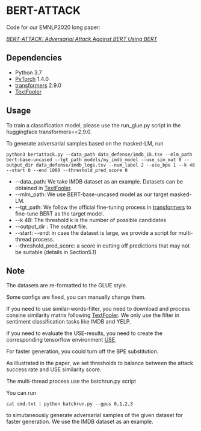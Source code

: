 # BERT-ATTACK

Code for our EMNLP2020 long paper:

*[BERT-ATTACK: Adversarial Attack Against BERT Using BERT](https://arxiv.org/abs/2004.09984)*



## Dependencies
- Python 3.7
- [PyTorch](https://github.com/pytorch/pytorch) 1.4.0
- [transformers](https://github.com/huggingface/transformers) 2.9.0
- [TextFooler](https://github.com/jind11/TextFooler)




## Usage

To train a classification model, please use the run_glue.py script in the huggingface transformers==2.9.0.

To generate adversarial samples based on the masked-LM, run

```
python3 bertattack.py --data_path data_defense/imdb_1k.tsv --mlm_path bert-base-uncased --tgt_path models/my_imdb_model --use_sim_mat 0 --output_dir data_defense/imdb_logs.tsv --num_label 2 --use_bpe 1 --k 48 --start 0 --end 1000 --threshold_pred_score 0
```

* --data_path: We take IMDB dataset as an example. Datasets can be obtained in [TextFooler](https://github.com/jind11/TextFooler).
* --mlm_path: We use BERT-base-uncased model as our target masked-LM.
* --tgt_path: We follow the official fine-tuning process in [transformers](https://github.com/huggingface/transformers) to fine-tune BERT as the target model.
* --k 48: The threshold k is the number of possible candidates 
* --output_dir : The output file.
* --start:  --end: in case the dataset is large, we provide a script for multi-thread process.
* --threshold_pred_score: a score in cutting off predictions that may not be suitable (details in Section5.1)


## Note

The datasets are re-formatted to the GLUE style. 

Some configs are fixed, you can manually change them.

If you need to use similar-words-filter, you need to download and process consine similarity matrix following [TextFooler](https://github.com/jind11/TextFooler). We only use the filter in sentiment classification tasks like IMDB and YELP.

If you need to evaluate the USE-results, you need to create the corresponding tensorflow environment [USE](https://tfhub.dev/google/universal-sentence-encoder/4).

For faster generation, you could turn off the BPE substitution.

As illustrated in the paper, we set thresholds to balance between the attack success rate and USE similarity score.

The multi-thread process use the batchrun.py script

You can run 

```
cat cmd.txt | python batchrun.py --gpus 0,1,2,3 
```

to simutaneously generate adversarial samples of the given dataset for faster generation.
We use the IMDB dataset as an example. 